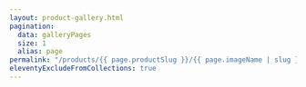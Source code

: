 ```yaml
---
layout: product-gallery.html
pagination:
  data: galleryPages
  size: 1
  alias: page
permalink: "/products/{{ page.productSlug }}/{{ page.imageName | slug }}/index.html"
eleventyExcludeFromCollections: true
---
```

